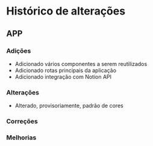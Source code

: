 # Histórico de alterações

## APP

### Adições

- Adicionado vários componentes a serem reutilizados
- Adicionado rotas principais da aplicação
- Adicionado integração com Notion API

### Alterações

- Alterado, provisoriamente, padrão de cores

### Correções

### Melhorias